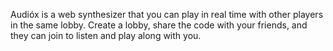 Audióx is a web synthesizer that you can play in real time with other players in the same lobby.
Create a lobby, share the code with your friends, and they can join to listen and play along with you.
